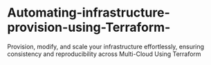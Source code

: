 # Automating-infrastructure-provision-using-Terraform-
Provision, modify, and scale your infrastructure effortlessly, ensuring consistency and reproducibility across Multi-Cloud Using Terraform
